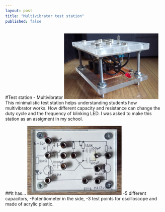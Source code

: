 ```yaml
---
layout: post
title: "Multivibrator test station"
published: false
---
```

#Test station - Multivibrator
![Main board](_articles/assets/multivibrator/multivibrator_side_low.jpg)
This minimalistic test station helps understanding students how multivibrator works. How different capacity and resistance can change the duty cycle and the frequency of blinking LED.
I was asked to make this station as an assigment in my school.

##It has...
![Top view](_articles/assets/multivibrator/multivibrator_top_low.jpg)
-5 different capacitors,
-Potentiometer in the side,
-3 test points for oscilloscope
and made of acrylic plastic.
